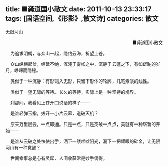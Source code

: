 title: ■龚道国小散文
date: 2011-10-13 23:33:17
tags: [国语空间,《形影》,散文诗]
categories: 散文
---
 <p align="left">无限河山</p> 
 <p align="right">■龚道国小散文&nbsp;</p> 
 <p>&nbsp;&nbsp;&nbsp; 为追求明朗，与众山一起，隐约云海，祈望上苍。</p> 
 <p>&nbsp;&nbsp;&nbsp; 众山纵横起伏，绵延不绝，浑沌于雾帐之中，沉静于云蓬之下，有如蹉跎的岁月，峥嵘而隐秘。</p> 
 <p>&nbsp;&nbsp;&nbsp;&nbsp;类似于一种沉静：有形镶入无形，只留下形体的轮廓，几笔素淡的线性。</p> 
<!-- more --><p>&nbsp;&nbsp;&nbsp; 类似于一望无际的等待。长久的等待，实际上是一种坚持的境界。</p> 
 <p>&nbsp;&nbsp;&nbsp; 刹那间，我看见上苍开口说话的样子——</p> 
 <p>&nbsp;&nbsp;&nbsp; 是谁轻弹玉指，拨开一小片云幕，道破天机？</p> 
 <p>&nbsp;&nbsp;&nbsp; 原来万里层云，一点即通。只是一点，只是突破一点点，美就有一种崭新的开始——</p> 
 <p>&nbsp;&nbsp;&nbsp; 是谁从云破之处怯怯出手，洒下一缕唏嘘阳光，漏下一把耀眼的碎金，让无限河山有一种觉醒？</p> 
 <p>&nbsp;&nbsp;&nbsp; 世间幸事总是心有灵犀，人间收获常是妙手偶得。</p> 
